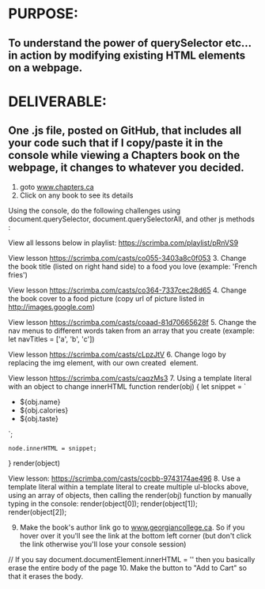 # PURPOSE: 
## To understand the power of querySelector etc... in action by modifying existing HTML elements on a webpage.
# DELIVERABLE: 
## One .js file, posted on GitHub, that includes all your code such that if I copy/paste it in the console while viewing a Chapters book on the webpage, it changes to whatever you decided.

1. goto www.chapters.ca
2. Click on any book to see its details

Using the console, do the following challenges using document.querySelector, document.querySelectorAll, and other js methods :

View all lessons below in playlist: https://scrimba.com/playlist/pRnVS9

View lesson https://scrimba.com/casts/co055-3403a8c0f053
3. Change the book title (listed on right hand side) to a food you love (example: 'French fries')

View lesson https://scrimba.com/casts/co364-7337cec28d65
4. Change the book cover to a food picture (copy url of picture listed in http://images.google.com)

View lesson  https://scrimba.com/casts/coaad-81d70665628f
5. Change the nav menus to different words taken from an array that you create (example: let navTitles = ['a', 'b', 'c'])

View lesson  https://scrimba.com/casts/cLpzJtV
6. Change logo by replacing the img element, with our own created <img> element.

View lesson  https://scrimba.com/casts/caqzMs3
7. Using a template literal with an object to change innerHTML
function render(obj) {
   let snippet = `
   <ul>
    <li>${obj.name}</li>
    <li>${obj.calories}</li>
    <li>${obj.taste}</li>
   </ul>
   `;

	node.innerHTML = snippet;
}
render(object)

View lesson: https://scrimba.com/casts/cocbb-9743174ae496
8. Use a template literal within a template literal to create multiple ul-blocks above, using an array of objects, then calling the render(obj) function 
by manually typing in the console:
render(object[0]);
render(object[1]);
render(object[2]);


9. Make the book's author link go to www.georgiancollege.ca.  So if you hover over it you'll see the link at the bottom left corner (but don't click the link otherwise you'll lose your console session)

// If you say document.documentElement.innerHTML = '' then you basically erase the entire body of the page
10. Make the button to "Add to Cart" so that it erases the body.


